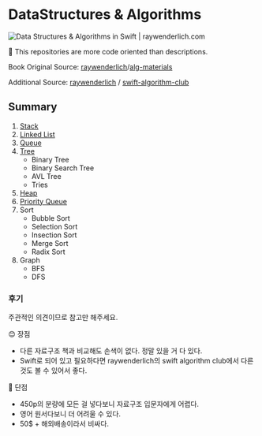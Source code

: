 # DataStructures & Algorithms

![Data Structures &amp; Algorithms in Swift | raywenderlich.com](https://user-images.githubusercontent.com/47523862/123743289-f4245980-d8e7-11eb-9a6f-45369a34ef72.png)

📌 This repositories are more code oriented than descriptions.

Book Original Source: [raywenderlich](https://github.com/raywenderlich)/[alg-materials](https://github.com/raywenderlich/alg-materials)

Additional Source: [raywenderlich](https://github.com/raywenderlich) / [swift-algorithm-club](https://github.com/raywenderlich/swift-algorithm-club)

## Summary

1. [Stack](https://github.com/Goeun1001/DataStructures_n_Algorithms/tree/master/Stack)
2. [Linked List](https://github.com/Goeun1001/DataStructures_n_Algorithms/tree/master/LinkedList)
3. [Queue](https://github.com/Goeun1001/DataStructures_n_Algorithms/tree/master/Queue)
4. [Tree](https://github.com/Goeun1001/DataStructures_n_Algorithms/tree/master/Tree)
   - Binary Tree
   - Binary Search Tree
   - AVL Tree
   - Tries
5. [Heap](https://github.com/Goeun1001/DataStructures_n_Algorithms/tree/master/Heap)
6. [Priority Queue](https://github.com/Goeun1001/DataStructures_n_Algorithms/tree/master/PriorityQueue)
7. Sort
   - Bubble Sort
   - Selection Sort
   - Insection Sort
   - Merge Sort
   - Radix Sort
8. Graph
   - BFS
   - DFS



### 후기

주관적인 의견이므로 참고만 해주세요.

😊 장점

- 다른 자료구조 책과 비교해도 손색이 없다. 정말 있을 거 다 있다. 
- Swift로 되어 있고 필요하다면 raywenderlich의 swift algorithm club에서 다른 것도 볼 수 있어서 좋다.

🥲 단점

- 450p의 분량에 모든 걸 넣다보니 자료구조 입문자에게 어렵다. 
- 영어 원서다보니 더 어려울 수 있다.
- 50$ + 해외배송이라서 비싸다.
